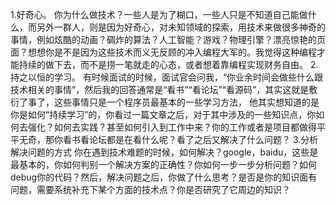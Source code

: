 1.好奇心。
你为什么做技术？一些人是为了糊口，一些人只是不知道自己能做什么，而另外一群人，则是因为好奇心，对未知领域的探索，用技术来做很多神奇的事情，例如炫酷的动画？碉炸的算法？人工智能？游戏？物理引擎？漂亮惊艳的页面？想想你是不是因为这些技术而义无反顾的冲入编程大军的。我觉得这种编程才能持续的做下去，而不是捞一笔就走的心态，或者想着靠编程实现财务自由。
2.持之以恒的学习。
有时候面试的时候，面试官会问我，“你业余时间会做些什么跟技术相关的事情”，然后我的回答通常是“看书”“看论坛”“看源码”，其实这就是敷衍了事了，这些事情只是一个程序员最基本的一些学习方法，
他其实想知道的是你是如何“持续学习”的，你看过一篇文章之后，对于其中涉及的一些知识点，你如何去强化？如何去实践？甚至如何引入到工作中来？你的工作或者是项目都做得平平无奇，那你看书看论坛都是在看什么呢？看了之后又解决了什么问题？
3.分析解决问题的方式
你在遇到技术难题的时候，如何解决？google，baidu，这些是最基本的，你如何判别一个解决方案的正确性？你如何一步一步分析问题？如何debug你的代码？然后，解决问题之后，你做了什么思考？是否是你的知识面有问题，需要系统补充下某个方面的技术点？你是否研究了它周边的知识？